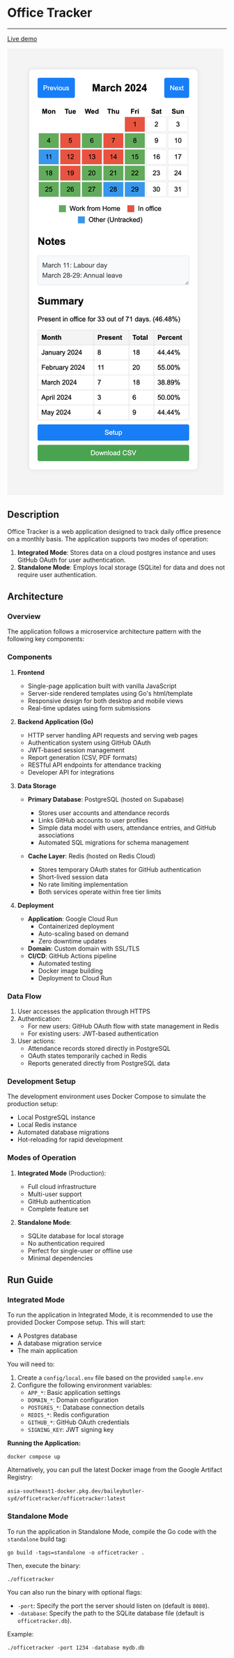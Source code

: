 # Office Tracker

---

[Live demo](https://iwasintheoffice.com)

![Screenshot of web app](docs/assets/screenshot.png)

## Description

Office Tracker is a web application designed to track daily office presence on a monthly basis. The application supports two modes of operation:

1. **Integrated Mode**: Stores data on a cloud postgres instance and uses GitHub OAuth for user authentication.
2. **Standalone Mode**: Employs local storage (SQLite) for data and does not require user authentication.

## Architecture

### Overview
The application follows a microservice architecture pattern with the following key components:

### Components
1. **Frontend**
   - Single-page application built with vanilla JavaScript
   - Server-side rendered templates using Go's html/template
   - Responsive design for both desktop and mobile views
   - Real-time updates using form submissions

2. **Backend Application (Go)**
   - HTTP server handling API requests and serving web pages
   - Authentication system using GitHub OAuth
   - JWT-based session management
   - Report generation (CSV, PDF formats)
   - RESTful API endpoints for attendance tracking
   - Developer API for integrations

3. **Data Storage**
   - **Primary Database**: PostgreSQL (hosted on Supabase)
     - Stores user accounts and attendance records
     - Links GitHub accounts to user profiles
     - Simple data model with users, attendance entries, and GitHub associations
     - Automated SQL migrations for schema management
   
   - **Cache Layer**: Redis (hosted on Redis Cloud)
     - Stores temporary OAuth states for GitHub authentication
     - Short-lived session data
     - No rate limiting implementation
     - Both services operate within free tier limits

4. **Deployment**
   - **Application**: Google Cloud Run
     - Containerized deployment
     - Auto-scaling based on demand
     - Zero downtime updates
   - **Domain**: Custom domain with SSL/TLS
   - **CI/CD**: GitHub Actions pipeline
     - Automated testing
     - Docker image building
     - Deployment to Cloud Run

### Data Flow
1. User accesses the application through HTTPS
2. Authentication:
   - For new users: GitHub OAuth flow with state management in Redis
   - For existing users: JWT-based authentication
3. User actions:
   - Attendance records stored directly in PostgreSQL
   - OAuth states temporarily cached in Redis
   - Reports generated directly from PostgreSQL data
   
### Development Setup
The development environment uses Docker Compose to simulate the production setup:
- Local PostgreSQL instance
- Local Redis instance
- Automated database migrations
- Hot-reloading for rapid development

### Modes of Operation
1. **Integrated Mode** (Production):
   - Full cloud infrastructure
   - Multi-user support
   - GitHub authentication
   - Complete feature set

2. **Standalone Mode**:
   - SQLite database for local storage
   - No authentication required
   - Perfect for single-user or offline use
   - Minimal dependencies

## Run Guide

### Integrated Mode

To run the application in Integrated Mode, it is recommended to use the provided Docker Compose setup. This will start:
- A Postgres database
- A database migration service
- The main application

You will need to:
1. Create a `config/local.env` file based on the provided `sample.env`
2. Configure the following environment variables:
   - `APP_*`: Basic application settings
   - `DOMAIN_*`: Domain configuration
   - `POSTGRES_*`: Database connection details
   - `REDIS_*`: Redis configuration
   - `GITHUB_*`: GitHub OAuth credentials
   - `SIGNING_KEY`: JWT signing key

**Running the Application:**

```shell
docker compose up
```

Alternatively, you can pull the latest Docker image from the Google Artifact Registry:

`asia-southeast1-docker.pkg.dev/baileybutler-syd/officetracker/officetracker:latest`

### Standalone Mode

To run the application in Standalone Mode, compile the Go code with the `standalone` build tag:

```shell
go build -tags=standalone -o officetracker .
```

Then, execute the binary:

```shell
./officetracker
```

You can also run the binary with optional flags:
- `-port`: Specify the port the server should listen on (default is `8080`).
- `-database`: Specify the path to the SQLite database file (default is `officetracker.db`).

Example:

```shell
./officetracker -port 1234 -database mydb.db
